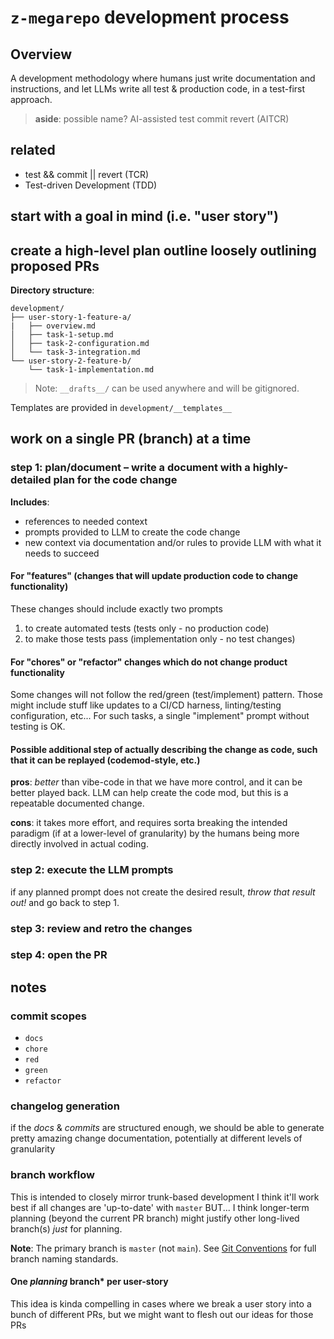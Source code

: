 # `z-megarepo` development process

## Overview

A development methodology where humans just write documentation and instructions, and let LLMs write all test & production code, in a test-first approach.

> **aside**: possible name? AI-assisted test commit revert (AITCR)

## related

- test && commit || revert (TCR)
- Test-driven Development (TDD)

## start with a goal in mind (i.e. "user story")

## create a high-level plan outline loosely outlining proposed PRs

**Directory structure**:

```text
development/
├── user-story-1-feature-a/
|   ├── overview.md
│   ├── task-1-setup.md
│   ├── task-2-configuration.md
│   └── task-3-integration.md
└── user-story-2-feature-b/
    └── task-1-implementation.md
```

> Note: `__drafts__/` can be used anywhere and will be gitignored.

Templates are provided in `development/__templates__`

## work on a single PR (branch) at a time

### step 1: **plan/document** – write a document with a highly-detailed plan for the code change

**Includes**:

- references to needed context
- prompts provided to LLM to create the code change
- new context via documentation and/or rules to provide LLM with what it needs to succeed

#### For "features" (changes that will update production code to change functionality)

These changes should include exactly two prompts

1) to create automated tests (tests only - no production code)
2) to make those tests pass (implementation only - no test changes)

#### For "chores" or "refactor" changes which do not change product functionality

Some changes will not follow the red/green (test/implement) pattern.
Those might include stuff like updates to a CI/CD harness, linting/testing configuration, etc...
For such tasks, a single "implement" prompt without testing is OK.

#### Possible additional step of actually describing the change as code, such that it can be replayed (codemod-style, etc.)

**pros**: *better* than vibe-code in that we have more control, and it can be better played back. LLM can help create the code mod, but this is a repeatable documented change.

**cons**: it takes more effort, and requires sorta breaking the intended paradigm (if at a lower-level of granularity) by the humans being more directly involved in actual coding.

### step 2: execute the LLM prompts

if any planned prompt does not create the desired result, *throw that result out!* and go back to step 1.

### step 3: review and retro the changes

### step 4: open the PR

## **notes**

### commit scopes

- `docs`
- `chore`
- `red`
- `green`
- `refactor`

### changelog generation

if the *docs* & *commits* are structured enough, we should be able to generate pretty amazing change documentation, potentially at different levels of granularity

### branch workflow

This is intended to closely mirror trunk-based development
I think it'll work best if all changes are 'up-to-date' with `master`
BUT... I think longer-term planning (beyond the current PR branch) might justify other long-lived branch(s) *just* for planning.

**Note**: The primary branch is `master` (not `main`). See [Git Conventions](../development-conventions/git/README.md) for full branch naming standards.

#### One *planning* branch* per user-story

This idea is kinda compelling in cases where we break a user story into a bunch of different PRs, but we might want to flesh out our ideas for those PRs
